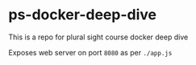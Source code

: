# ps-docker-deep-dive
This is a repo for plural sight course docker deep dive

Exposes web server on port `8080` as per `./app.js`
